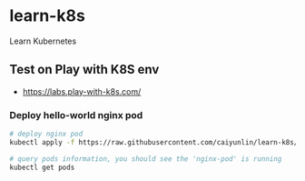 # learn-k8s
Learn Kubernetes

## Test on Play with K8S env 
- https://labs.play-with-k8s.com/


### Deploy hello-world nginx pod
```bash
# deploy nginx pod
kubectl apply -f https://raw.githubusercontent.com/caiyunlin/learn-k8s/refs/heads/main/src/01_nginx_pod.yaml

# query pods information, you should see the 'nginx-pod' is running
kubectl get pods 
```